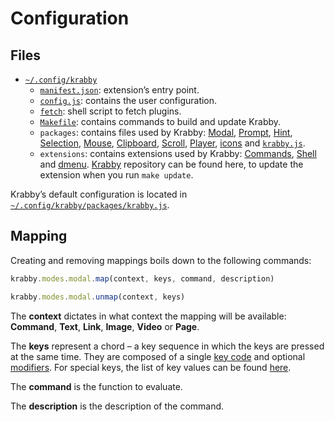 # Configuration

## Files

- [`~/.config/krabby`](/share/krabby)
  - [`manifest.json`](/share/krabby/manifest.json): extension’s entry point.
  - [`config.js`](/share/krabby/config.js): contains the user configuration.
  - [`fetch`](/share/krabby/fetch): shell script to fetch plugins.
  - [`Makefile`](/share/krabby/Makefile): contains commands to build and update Krabby.
  - `packages`: contains files used by Krabby: [Modal], [Prompt], [Hint], [Selection], [Mouse], [Clipboard], [Scroll], [Player], [icons][Krabby icon] and [`krabby.js`](/src/krabby.js).
  - `extensions`: contains extensions used by Krabby: [Commands], [Shell] and [dmenu].  [Krabby] repository can be found here, to update the extension when you run `make update`.

Krabby’s default configuration is located in [`~/.config/krabby/packages/krabby.js`](/src/krabby.js).

## Mapping

Creating and removing mappings boils down to the following commands:

``` javascript
krabby.modes.modal.map(context, keys, command, description)
```

``` javascript
krabby.modes.modal.unmap(context, keys)
```

The **context** dictates in what context the mapping will be available:
**Command**, **Text**, **Link**, **Image**, **Video** or **Page**.

The **keys** represent a chord – a key sequence in which the keys are pressed at
the same time.  They are composed of a single [key code][KeyboardEvent.code] and
optional [modifiers].  For special keys, the list of key values can be found
[here][Key Values].

The **command** is the function to evaluate.

The **description** is the description of the command.

[Krabby]: https://github.com/alexherbo2/krabby
[Krabby icon]: https://iconfinder.com/icons/877852/kanto_krabby_pokemon_water_icon

[Modal]: https://github.com/alexherbo2/modal.js
[Prompt]: https://github.com/alexherbo2/prompt.js
[Hint]: https://github.com/alexherbo2/hint.js
[Selection]: https://github.com/alexherbo2/selection.js
[Mouse]: https://github.com/alexherbo2/mouse.js
[Clipboard]: https://github.com/alexherbo2/clipboard.js
[Scroll]: https://github.com/alexherbo2/scroll.js
[Player]: https://github.com/alexherbo2/player.js

[Commands]: https://github.com/alexherbo2/chrome-commands
[Shell]: https://github.com/alexherbo2/chrome-shell
[dmenu]: https://github.com/alexherbo2/chrome-dmenu

[KeyboardEvent.code]: https://developer.mozilla.org/en-US/docs/Web/API/KeyboardEvent/code
[Key Values]: https://developer.mozilla.org/en-US/docs/Web/API/KeyboardEvent/key/Key_Values
[Modifiers]: https://developer.mozilla.org/en-US/docs/Web/API/KeyboardEvent/key/Key_Values#Modifier_keys
